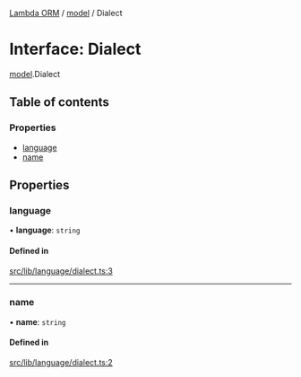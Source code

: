 [Lambda ORM](../README.md) / [model](../modules/model.md) / Dialect

# Interface: Dialect

[model](../modules/model.md).Dialect

## Table of contents

### Properties

- [language](model.Dialect.md#language)
- [name](model.Dialect.md#name)

## Properties

### language

• **language**: `string`

#### Defined in

[src/lib/language/dialect.ts:3](https://github.com/FlavioLionelRita/lambda-orm/blob/c4a0e00/src/lib/language/dialect.ts#L3)

___

### name

• **name**: `string`

#### Defined in

[src/lib/language/dialect.ts:2](https://github.com/FlavioLionelRita/lambda-orm/blob/c4a0e00/src/lib/language/dialect.ts#L2)
